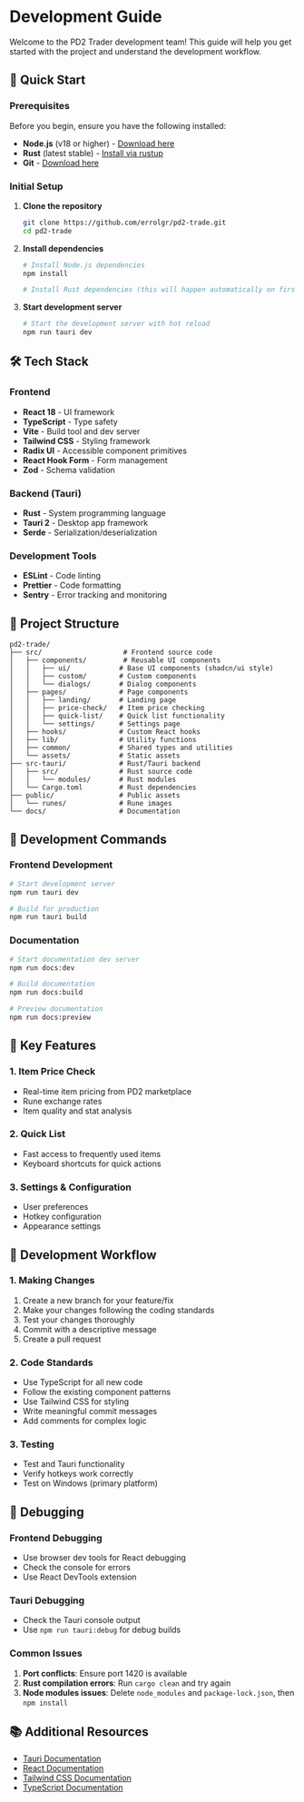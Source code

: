 # Development Guide

Welcome to the PD2 Trader development team! This guide will help you get started with the project and understand the development workflow.

## 🚀 Quick Start

### Prerequisites

Before you begin, ensure you have the following installed:

- **Node.js** (v18 or higher) - [Download here](https://nodejs.org/)
- **Rust** (latest stable) - [Install via rustup](https://rustup.rs/)
- **Git** - [Download here](https://git-scm.com/)

### Initial Setup

1. **Clone the repository**
   ```bash
   git clone https://github.com/errolgr/pd2-trade.git
   cd pd2-trade
   ```

2. **Install dependencies**
   ```bash
   # Install Node.js dependencies
   npm install
   
   # Install Rust dependencies (this will happen automatically on first build)
   ```

3. **Start development server**
   ```bash
   # Start the development server with hot reload
   npm run tauri dev
   ```

## 🛠 Tech Stack

### Frontend
- **React 18** - UI framework
- **TypeScript** - Type safety
- **Vite** - Build tool and dev server
- **Tailwind CSS** - Styling framework
- **Radix UI** - Accessible component primitives
- **React Hook Form** - Form management
- **Zod** - Schema validation

### Backend (Tauri)
- **Rust** - System programming language
- **Tauri 2** - Desktop app framework
- **Serde** - Serialization/deserialization

### Development Tools
- **ESLint** - Code linting
- **Prettier** - Code formatting
- **Sentry** - Error tracking and monitoring

## 📁 Project Structure

```
pd2-trade/
├── src/                    # Frontend source code
│   ├── components/         # Reusable UI components
│   │   ├── ui/            # Base UI components (shadcn/ui style)
│   │   ├── custom/        # Custom components
│   │   └── dialogs/       # Dialog components
│   ├── pages/             # Page components
│   │   ├── landing/       # Landing page
│   │   ├── price-check/   # Item price checking
│   │   ├── quick-list/    # Quick list functionality
│   │   └── settings/      # Settings page
│   ├── hooks/             # Custom React hooks
│   ├── lib/               # Utility functions
│   ├── common/            # Shared types and utilities
│   └── assets/            # Static assets
├── src-tauri/             # Rust/Tauri backend
│   ├── src/               # Rust source code
│   │   └── modules/       # Rust modules
│   └── Cargo.toml         # Rust dependencies
├── public/                # Public assets
│   └── runes/             # Rune images
└── docs/                  # Documentation
```

## 🔧 Development Commands

### Frontend Development
```bash
# Start development server
npm run tauri dev

# Build for production
npm run tauri build
```


### Documentation
```bash
# Start documentation dev server
npm run docs:dev

# Build documentation
npm run docs:build

# Preview documentation
npm run docs:preview
```

## 🎯 Key Features

### 1. Item Price Check
- Real-time item pricing from PD2 marketplace
- Rune exchange rates
- Item quality and stat analysis

### 2. Quick List
- Fast access to frequently used items
- Keyboard shortcuts for quick actions

### 3. Settings & Configuration
- User preferences
- Hotkey configuration
- Appearance settings

## 🔌 Development Workflow

### 1. Making Changes
1. Create a new branch for your feature/fix
2. Make your changes following the coding standards
3. Test your changes thoroughly
4. Commit with a descriptive message
5. Create a pull request

### 2. Code Standards
- Use TypeScript for all new code
- Follow the existing component patterns
- Use Tailwind CSS for styling
- Write meaningful commit messages
- Add comments for complex logic

### 3. Testing
- Test and Tauri functionality
- Verify hotkeys work correctly
- Test on Windows (primary platform)

## 🐛 Debugging

### Frontend Debugging
- Use browser dev tools for React debugging
- Check the console for errors
- Use React DevTools extension

### Tauri Debugging
- Check the Tauri console output
- Use `npm run tauri:debug` for debug builds

### Common Issues
1. **Port conflicts**: Ensure port 1420 is available
2. **Rust compilation errors**: Run `cargo clean` and try again
3. **Node modules issues**: Delete `node_modules` and `package-lock.json`, then `npm install`

## 📚 Additional Resources

- [Tauri Documentation](https://tauri.app/docs)
- [React Documentation](https://react.dev/)
- [Tailwind CSS Documentation](https://tailwindcss.com/docs)
- [TypeScript Documentation](https://www.typescriptlang.org/docs/)